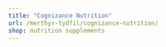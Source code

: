 ```yaml
---
title: "Cognizance Nutrition"
url: /merthyr-tydfil/cognizance-nutrition/
shop: nutrition supplements
---
```

